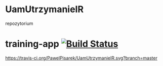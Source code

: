 # UamUtrzymanieIR
repozytorium
# training-app [![Build Status](https://travis-ci.org/naugtur/training-app.svg?branch=master)](https://travis-ci.org/naugtur/training-app)


https://travis-ci.org/PawelPisarek/UamUtrzymanieIR.svg?branch=master